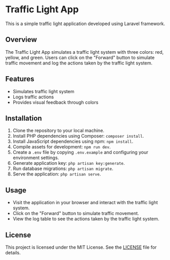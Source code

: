 # Traffic Light App

This is a simple traffic light application developed using Laravel framework.

## Overview

The Traffic Light App simulates a traffic light system with three colors: red, yellow, and green. Users can click on the "Forward" button to simulate traffic movement and log the actions taken by the traffic light system.

## Features

- Simulates traffic light system
- Logs traffic actions
- Provides visual feedback through colors

## Installation

1. Clone the repository to your local machine.
2. Install PHP dependencies using Composer: `composer install`.
3. Install JavaScript dependencies using npm: `npm install`.
4. Compile assets for development: `npm run dev`.
5. Create a `.env` file by copying `.env.example` and configuring your environment settings.
6. Generate application key: `php artisan key:generate`.
7. Run database migrations: `php artisan migrate`.
8. Serve the application: `php artisan serve`.

## Usage

- Visit the application in your browser and interact with the traffic light system.
- Click on the "Forward" button to simulate traffic movement.
- View the log table to see the actions taken by the traffic light system.

## License

This project is licensed under the MIT License. See the [LICENSE](LICENSE) file for details.
